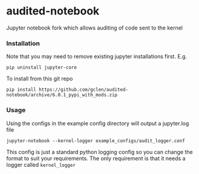 # audited-notebook
Jupyter notebook fork which allows auditing of code sent to the kernel

### Installation

Note that you may need to remove existing jupyter installations first. E.g.

```
pip uninstall jupyter-core
```

To install from this git repo

```
pip install https://github.com/gclen/audited-notebook/archive/6.0.1_pypi_with_mods.zip
```
### Usage

Using the configs in the example config directory will output a jupyter.log file

```
jupyter-notebook --kernel-logger example_configs/audit_logger.conf
```

This config is just a standard python logging config so you can change the format to suit your requirements. The only requirement is that it needs
a logger called ```kernel_logger```